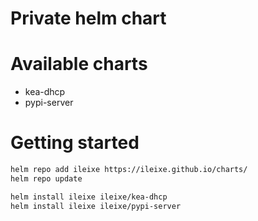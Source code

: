 Private helm chart
==================

# Available charts
- kea-dhcp
- pypi-server 

# Getting started

```bash
helm repo add ileixe https://ileixe.github.io/charts/
helm repo update

helm install ileixe ileixe/kea-dhcp 
helm install ileixe ileixe/pypi-server
```
